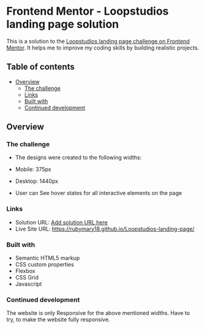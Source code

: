 # Frontend Mentor - Loopstudios landing page solution

This is a solution to the [Loopstudios landing page challenge on Frontend Mentor](https://www.frontendmentor.io/challenges/loopstudios-landing-page-N88J5Onjw). It helps me to improve my coding skills by building realistic projects.

## Table of contents

- [Overview](#overview)
  - [The challenge](#the-challenge)
  - [Links](#links)
  - [Built with](#built-with)
  - [Continued development](#continued-development)

## Overview

### The challenge

- The designs were created to the following widths:

- Mobile: 375px
- Desktop: 1440px
- User can See hover states for all interactive elements on the page

### Links

- Solution URL: [Add solution URL here](https://your-solution-url.com)
- Live Site URL: https://rubymary18.github.io/Loopstudios-landing-page/

### Built with

- Semantic HTML5 markup
- CSS custom properties
- Flexbox
- CSS Grid
- Javascript

### Continued development

The website is only Responsive for the above mentioned widths. Have to try, to make the website fully responsive.
